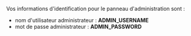 Vos informations d'identification pour le panneau d'administration sont :

- nom d'utilisateur administrateur : __ADMIN_USERNAME__
- mot de passe administrateur : __ADMIN_PASSWORD__
